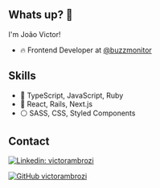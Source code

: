 ## Whats up? 👋

I'm João Victor!

- 🔥 Frontend Developer at [@buzzmonitor](https://github.com/buzzmonitor) 

## Skills
- :red_circle: TypeScript, JavaScript, Ruby
- :large_blue_circle: React, Rails, Next.js
- :white_circle: SASS, CSS, Styled Components

## Contact
[![Linkedin: victorambrozi](https://img.shields.io/badge/-victorambrozi-blue?style=flat-square&logo=Linkedin&logoColor=white&link=https://www.linkedin.com/in/victorambrozi/)](https://www.linkedin.com/in/victorambrozi/)

[![GitHub victorambrozi](https://img.shields.io/github/followers/thaiane?label=follow&style=social)](https://github.com/victorambrozi)


